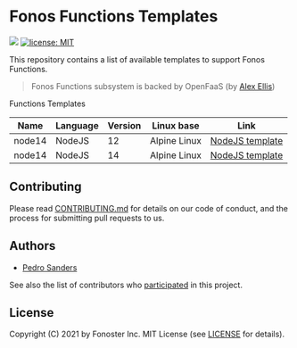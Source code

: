 # Fonos Functions Templates

<a href="./CONTRIBUTING.md"><img src="https://img.shields.io/badge/PRs-welcome-brightgreen.svg"></a> <a href="https://opensource.org/licenses/MIT"><img src="https://img.shields.io/badge/license-MIT-blue.svg" alt="license: MIT"></a>

This repository contains a list of available templates to support Fonos Functions. 

> Fonos Functions subsystem is backed by OpenFaaS (by [Alex Ellis](https://github.com/alexellis))

Functions Templates

| Name        | Language | Version | Linux base | Link
|-------------|----------|---------|------------|------
| node14 | NodeJS | 12 | Alpine Linux | [NodeJS template](https://github.com/fonoster/fonos-functions/tree/master/templates/node12)
| node14 | NodeJS | 14 | Alpine Linux | [NodeJS template](https://github.com/fonoster/fonos-functions/tree/master/templates/node14)

## Contributing

Please read [CONTRIBUTING.md](https://github.com/fonoster/fonos/blob/master/CONTRIBUTING.md) for details on our code of conduct, and the process for submitting pull requests to us.

## Authors

- [Pedro Sanders](https://github.com/psanders)

See also the list of contributors who [participated](https://github.com/fonoster/fonos-functions/contributors) in this project.

## License

Copyright (C) 2021 by Fonoster Inc. MIT License (see [LICENSE](https://github.com/fonoster/fonos/blob/master/LICENSE) for details).
